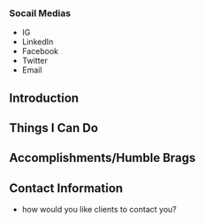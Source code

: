 ### Socail Medias
- IG
- LinkedIn
- Facebook
- Twitter
- Email


## Introduction 

## Things I Can Do

## Accomplishments/Humble Brags

## Contact Information 
- how would you like clients to contact you? 
